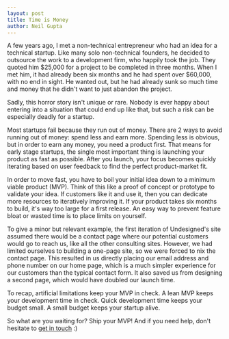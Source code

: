 ```yaml
---
layout: post
title: Time is Money
author: Neil Gupta
---
```


A few years ago, I met a non-technical entrepreneur who had an idea for a technical startup. Like many solo non-technical founders, he decided to outsource the work to a development firm, who happily took the job. They quoted him $25,000 for a project to be completed in three months. When I met him, it had already been six months and he had spent over $60,000, with no end in sight. He wanted out, but he had already sunk so much time and money that he didn't want to just abandon the project.

Sadly, this horror story isn't unique or rare. Nobody is ever happy about entering into a situation that could end up like that, but such a risk can be especially deadly for a startup.

Most startups fail because they run out of money. There are 2 ways to avoid running out of money: spend less and earn more. Spending less is obvious, but in order to earn any money, you need a product first. That means for early stage startups, the single most important thing is launching your product as fast as possible. After you launch, your focus becomes quickly iterating based on user feedback to find the perfect product-market fit.

In order to move fast, you have to boil your initial idea down to a minimum viable product (MVP). Think of this like a proof of concept or prototype to validate your idea. If customers like it and use it, then you can dedicate more resources to iteratively improving it. If your product takes six months to build, it's way too large for a first release. An easy way to prevent feature bloat or wasted time is to place limits on yourself.

To give a minor but relevant example, the first iteration of Undesigned's site assumed there would be a contact page where our potential customers would go to reach us, like all the other consulting sites. However, we had limited ourselves to building a one-page site, so we were forced to nix the contact page. This resulted in us directly placing our email address and phone number on our home page, which is a much simpler experience for our customers than the typical contact form. It also saved us from designing a second page, which would have doubled our launch time.

To recap, artificial limitations keep your MVP in check. A lean MVP keeps your development time in check. Quick development time keeps your budget small. A small budget keeps your startup alive.

So what are you waiting for? Ship your MVP! And if you need help, don't hesitate to [get in touch](mailto:hello@undesigned.io) :)